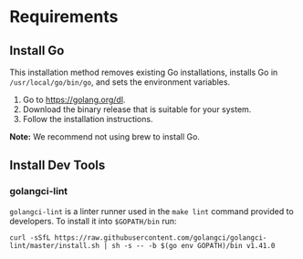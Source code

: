 # Requirements

## Install Go

This installation method removes existing Go installations, installs Go in `/usr/local/go/bin/go`, and sets the environment variables.

1. Go to <https://golang.org/dl>.
1. Download the binary release that is suitable for your system.
1. Follow the installation instructions.

**Note:** We recommend not using brew to install Go.

## Install Dev Tools

### golangci-lint

`golangci-lint` is a linter runner used in the `make lint` command provided to developers.  To install it into `$GOPATH/bin` run:

```shell
curl -sSfL https://raw.githubusercontent.com/golangci/golangci-lint/master/install.sh | sh -s -- -b $(go env GOPATH)/bin v1.41.0
```